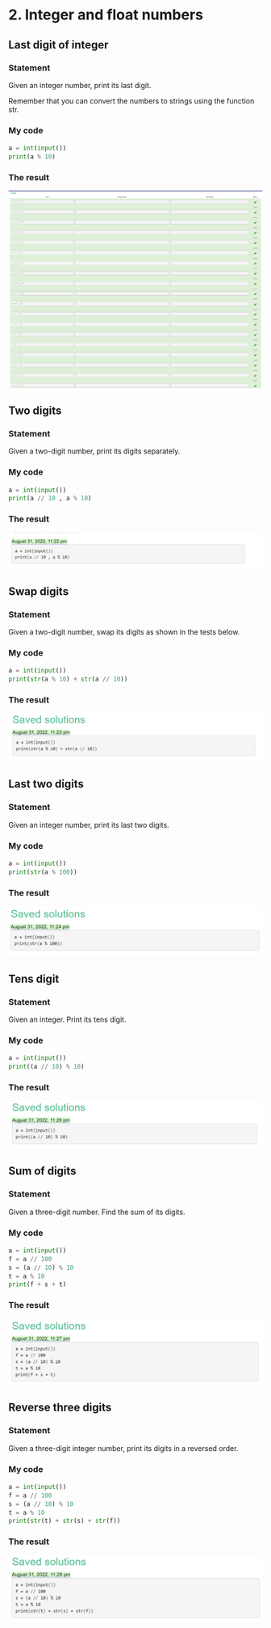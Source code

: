 # 2. Integer and float numbers
## Last digit of integer
### Statement
Given an integer number, print its last digit.

Remember that you can convert the numbers to strings using the function str.
### My code
```.py
a = int(input())
print(a % 10)
```
### The result 
![](https://raw.githubusercontent.com/2024sabuhiabbasov/Unit-1/main/Snakify/2.%20Integer%20and%20float%20numbers/Images/Last%20digit%20of%20integer.png)

## Two digits
### Statement
Given a two-digit number, print its digits separately.
### My code
```.py
a = int(input())
print(a // 10 , a % 10)
```
### The result 
![](https://raw.githubusercontent.com/2024sabuhiabbasov/Unit-1/main/Snakify/2.%20Integer%20and%20float%20numbers/Images/Two%20digits.png)

## Swap digits
### Statement
Given a two-digit number, swap its digits as shown in the tests below.
### My code
```.py
a = int(input())
print(str(a % 10) + str(a // 10))
```
### The result 
![](https://raw.githubusercontent.com/2024sabuhiabbasov/Unit-1/main/Snakify/2.%20Integer%20and%20float%20numbers/Images/Swap%20digits.png)

## Last two digits
### Statement
Given an integer number, print its last two digits.
### My code
```.py
a = int(input())
print(str(a % 100))
```
### The result 
![](https://raw.githubusercontent.com/2024sabuhiabbasov/Unit-1/main/Snakify/2.%20Integer%20and%20float%20numbers/Images/Last%20two%20digits.png)

## Tens digit
### Statement
Given an integer. Print its tens digit.
### My code
```.py
a = int(input())
print((a // 10) % 10)
```
### The result 
![](https://raw.githubusercontent.com/2024sabuhiabbasov/Unit-1/main/Snakify/2.%20Integer%20and%20float%20numbers/Images/Tens%20digit.png)

## Sum of digits
### Statement
Given a three-digit number. Find the sum of its digits.
### My code
```.py
a = int(input())
f = a // 100
s = (a // 10) % 10
t = a % 10
print(f + s + t)
```
### The result 
![](https://raw.githubusercontent.com/2024sabuhiabbasov/Unit-1/main/Snakify/2.%20Integer%20and%20float%20numbers/Images/Sum%20of%20digits.png)

## Reverse three digits
### Statement
Given a three-digit integer number, print its digits in a reversed order.
### My code
```.py
a = int(input())
f = a // 100
s = (a // 10) % 10
t = a % 10
print(str(t) + str(s) + str(f))
```
### The result 
![](https://raw.githubusercontent.com/2024sabuhiabbasov/Unit-1/main/Snakify/2.%20Integer%20and%20float%20numbers/Images/Reverse%20three%20digits.png)
